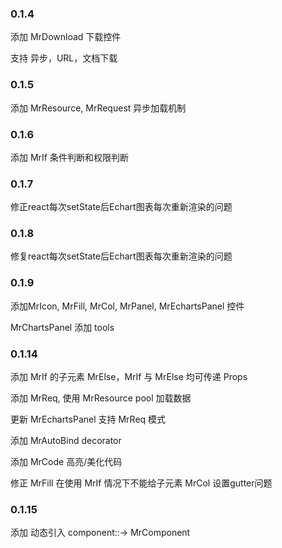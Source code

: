 
### 0.1.4

添加 MrDownload 下载控件

支持 异步，URL，文档下载


### 0.1.5

添加 MrResource, MrRequest 异步加载机制

### 0.1.6

添加 MrIf 条件判断和权限判断

### 0.1.7

修正react每次setState后Echart图表每次重新渲染的问题

### 0.1.8

修复react每次setState后Echart图表每次重新渲染的问题

### 0.1.9

添加MrIcon, MrFill, MrCol, MrPanel, MrEchartsPanel 控件

MrChartsPanel 添加 tools

### 0.1.14

添加 MrIf 的子元素 MrElse，MrIf 与 MrElse 均可传递 Props

添加 MrReq, 使用 MrResource pool 加载数据

更新 MrEchartsPanel 支持 MrReq 模式

添加 MrAutoBind decorator

添加 MrCode 高亮/美化代码

修正 MrFill 在使用 MrIf 情况下不能给子元素 MrCol 设置gutter问题

### 0.1.15

添加 动态引入 component::-> MrComponent